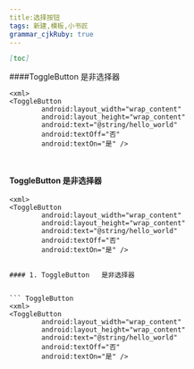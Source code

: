 ```yaml
---
title:选择按钮
tags: 新建,模板,小书匠
grammar_cjkRuby: true
---
```

```markdown
[toc]
```

####ToggleButton   是非选择器
 

``` ToggleButton
<xml>
<ToggleButton
        android:layout_width="wrap_content"
        android:layout_height="wrap_content"
        android:text="@string/hello_world"
        android:textOff="否"
        android:textOn="是" />
		
		
```

####  ToggleButton   是非选择器
 

``` ToggleButton
<xml>
<ToggleButton
        android:layout_width="wrap_content"
        android:layout_height="wrap_content"
        android:text="@string/hello_world"
        android:textOff="否"
        android:textOn="是" />


#### 1. ToggleButton   是非选择器
 

``` ToggleButton
<xml>
<ToggleButton
        android:layout_width="wrap_content"
        android:layout_height="wrap_content"
        android:text="@string/hello_world"
        android:textOff="否"
        android:textOn="是" />



